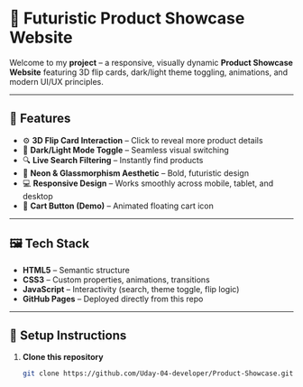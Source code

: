 # 🚀 Futuristic Product Showcase Website

Welcome to my **project** – a responsive, visually dynamic **Product Showcase Website** featuring 3D flip cards, dark/light theme toggling, animations, and modern UI/UX principles.

 <!-- Optional: Add a screenshot image of your site -->
 

---

## 🌟 Features

- ⚙️ **3D Flip Card Interaction** – Click to reveal more product details
- 🎨 **Dark/Light Mode Toggle** – Seamless visual switching
- 🔍 **Live Search Filtering** – Instantly find products
- 💎 **Neon & Glassmorphism Aesthetic** – Bold, futuristic design
- 💻 **Responsive Design** – Works smoothly across mobile, tablet, and desktop
- 🛒 **Cart Button (Demo)** – Animated floating cart icon

---

## 🖼 Tech Stack

- **HTML5** – Semantic structure
- **CSS3** – Custom properties, animations, transitions
- **JavaScript** – Interactivity (search, theme toggle, flip logic)
- **GitHub Pages** – Deployed directly from this repo

---

## 🔧 Setup Instructions

1. **Clone this repository**
   ```bash
   git clone https://github.com/Uday-04-developer/Product-Showcase.git
